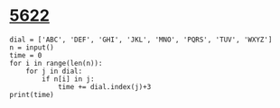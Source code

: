 # [5622](https://www.acmicpc.net/problem/5622)

```
dial = ['ABC', 'DEF', 'GHI', 'JKL', 'MNO', 'PQRS', 'TUV', 'WXYZ']
n = input()
time = 0
for i in range(len(n)):
    for j in dial:
        if n[i] in j:
            time += dial.index(j)+3
print(time)  
```

